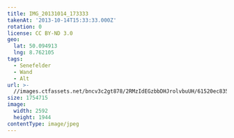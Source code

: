 ```yaml
---
title: IMG_20131014_173333
takenAt: '2013-10-14T15:33:33.000Z'
rotation: 0
license: CC BY-ND 3.0
geo:
  lat: 50.094913
  lng: 8.762105
tags:
  - Senefelder
  - Wand
  - Alt
url: >-
  //images.ctfassets.net/bncv3c2gt878/2RMzIdEGzbbDHJrolvbuUH/61520ec835df74bbcb765a9df9547932/img_20131014_173333_10287292555_o
size: 1754715
image:
  width: 2592
  height: 1944
contentType: image/jpeg
---
```


